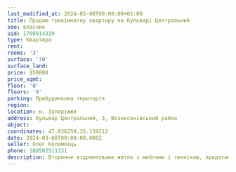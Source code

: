 ```yaml
---
last_modified_at: 2024-03-08T00:00:00+02:00
title: Продаю трикімнатну квартиру на бульварі Центральний
seo: власник
uid: 1709914319
type: Квартира
rent:
rooms: '3'
surface: '70'
surface_land:
price: $58000
price_sqmt:
floor: '0'
floors: '9'
parking: Прибудинкова територія
region:
location: м. Запоріжжя
address: бульвар Центральний, 3, Вознесенівський район
object:
coordinates: 47.836259,35.139212
date: 2024-03-08T00:00:00.000Z
seller: Олег Коломоєць
phone: 380502511331
description: Вторинне відремтоване житло з меблями і технікою, придатне і готове для проживання
---
```

